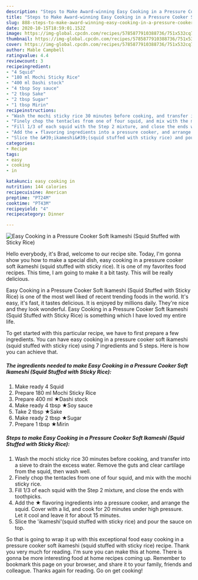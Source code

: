 ```yaml
---
description: "Steps to Make Award-winning Easy Cooking in a Pressure Cooker Soft Ikameshi (Squid Stuffed with Sticky Rice)"
title: "Steps to Make Award-winning Easy Cooking in a Pressure Cooker Soft Ikameshi (Squid Stuffed with Sticky Rice)"
slug: 888-steps-to-make-award-winning-easy-cooking-in-a-pressure-cooker-soft-ikameshi-squid-stuffed-with-sticky-rice
date: 2020-10-15T18:59:01.152Z
image: https://img-global.cpcdn.com/recipes/5785877910388736/751x532cq70/easy-cooking-in-a-pressure-cooker-soft-ikameshi-squid-stuffed-with-sticky-rice-recipe-main-photo.jpg
thumbnail: https://img-global.cpcdn.com/recipes/5785877910388736/751x532cq70/easy-cooking-in-a-pressure-cooker-soft-ikameshi-squid-stuffed-with-sticky-rice-recipe-main-photo.jpg
cover: https://img-global.cpcdn.com/recipes/5785877910388736/751x532cq70/easy-cooking-in-a-pressure-cooker-soft-ikameshi-squid-stuffed-with-sticky-rice-recipe-main-photo.jpg
author: Mable Campbell
ratingvalue: 4.4
reviewcount: 3
recipeingredient:
- "4 Squid"
- "180 ml Mochi Sticky Rice"
- "400 ml Dashi stock"
- "4 tbsp Soy sauce"
- "2 tbsp Sake"
- "2 tbsp Sugar"
- "1 tbsp Mirin"
recipeinstructions:
- "Wash the mochi sticky rice 30 minutes before cooking, and transfer into a sieve to drain the excess water. Remove the guts and clear cartilage from the squid, then wash well."
- "Finely chop the tentacles from one of four squid, and mix with the mochi sticky rice."
- "Fill 1/3 of each squid with the Step 2 mixture, and close the ends with toothpicks."
- "Add the ★ flavoring ingredients into a pressure cooker, and arrange the squid. Cover with a lid, and cook for 20 minutes under high pressure. Let it cool and leave it for about 15 minutes."
- "Slice the &#39;ikameshi&#39;(squid stuffed with sticky rice) and pour the sauce on top."
categories:
- Recipe
tags:
- easy
- cooking
- in

katakunci: easy cooking in 
nutrition: 144 calories
recipecuisine: American
preptime: "PT24M"
cooktime: "PT43M"
recipeyield: "4"
recipecategory: Dinner

---
```



![Easy Cooking in a Pressure Cooker Soft Ikameshi (Squid Stuffed with Sticky Rice)](https://img-global.cpcdn.com/recipes/5785877910388736/751x532cq70/easy-cooking-in-a-pressure-cooker-soft-ikameshi-squid-stuffed-with-sticky-rice-recipe-main-photo.jpg)

Hello everybody, it's Brad, welcome to our recipe site. Today, I'm gonna show you how to make a special dish, easy cooking in a pressure cooker soft ikameshi (squid stuffed with sticky rice). It is one of my favorites food recipes. This time, I am going to make it a bit tasty. This will be really delicious.



Easy Cooking in a Pressure Cooker Soft Ikameshi (Squid Stuffed with Sticky Rice) is one of the most well liked of recent trending foods in the world. It's easy, it's fast, it tastes delicious. It is enjoyed by millions daily. They're nice and they look wonderful. Easy Cooking in a Pressure Cooker Soft Ikameshi (Squid Stuffed with Sticky Rice) is something which I have loved my entire life.


To get started with this particular recipe, we have to first prepare a few ingredients. You can have easy cooking in a pressure cooker soft ikameshi (squid stuffed with sticky rice) using 7 ingredients and 5 steps. Here is how you can achieve that.

<!--inarticleads1-->

##### The ingredients needed to make Easy Cooking in a Pressure Cooker Soft Ikameshi (Squid Stuffed with Sticky Rice):

1. Make ready 4 Squid
1. Prepare 180 ml Mochi Sticky Rice
1. Prepare 400 ml ★Dashi stock
1. Make ready 4 tbsp ★Soy sauce
1. Take 2 tbsp ★Sake
1. Make ready 2 tbsp ★Sugar
1. Prepare 1 tbsp ★Mirin




<!--inarticleads2-->

##### Steps to make Easy Cooking in a Pressure Cooker Soft Ikameshi (Squid Stuffed with Sticky Rice):

1. Wash the mochi sticky rice 30 minutes before cooking, and transfer into a sieve to drain the excess water. Remove the guts and clear cartilage from the squid, then wash well.
1. Finely chop the tentacles from one of four squid, and mix with the mochi sticky rice.
1. Fill 1/3 of each squid with the Step 2 mixture, and close the ends with toothpicks.
1. Add the ★ flavoring ingredients into a pressure cooker, and arrange the squid. Cover with a lid, and cook for 20 minutes under high pressure. Let it cool and leave it for about 15 minutes.
1. Slice the &#39;ikameshi&#39;(squid stuffed with sticky rice) and pour the sauce on top.




So that is going to wrap it up with this exceptional food easy cooking in a pressure cooker soft ikameshi (squid stuffed with sticky rice) recipe. Thank you very much for reading. I'm sure you can make this at home. There is gonna be more interesting food at home recipes coming up. Remember to bookmark this page on your browser, and share it to your family, friends and colleague. Thanks again for reading. Go on get cooking!
